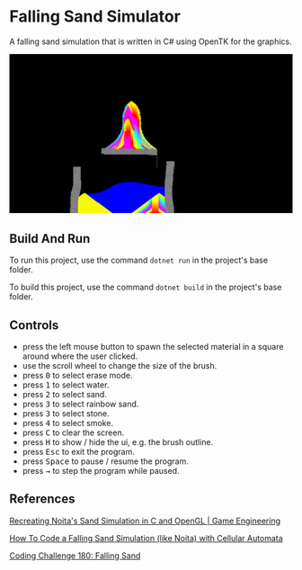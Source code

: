 # Falling Sand Simulator

A falling sand simulation that is written in C# using OpenTK for the graphics.

![Screenshot](/Screenshots/1.png)

## Build And Run

To run this project, use the command `dotnet run` in the project's base folder.

To build this project, use the command `dotnet build` in the project's base folder.

## Controls

* press the left mouse button to spawn the selected material in a square around where the user clicked.
* use the scroll wheel to change the size of the brush.
* press <kbd>0</kbd> to select erase mode.
* press <kbd>1</kbd> to select water.
* press <kbd>2</kbd> to select sand.
* press <kbd>3</kbd> to select rainbow sand.
* press <kbd>3</kbd> to select stone.
* press <kbd>4</kbd> to select smoke.
* press <kbd>C</kbd> to clear the screen.
* press <kbd>H</kbd> to show / hide the ui, e.g. the brush outline.
* press <kbd>Esc</kbd> to exit the program.
* press <kbd>Space</kbd> to pause / resume the program.
* press <kbd>→</kbd> to step the program while paused.

## References

[Recreating Noita's Sand Simulation in C and OpenGL | Game Engineering](https://www.youtube.com/watch?v=VLZjd_Y1gJ8)

[How To Code a Falling Sand Simulation (like Noita) with Cellular Automata](https://www.youtube.com/watch?v=5Ka3tbbT-9E)

[Coding Challenge 180: Falling Sand](https://www.youtube.com/watch?v=L4u7Zy_b868)
